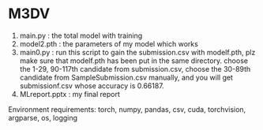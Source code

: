 # M3DV
1. main.py : the total model with training 
2. model2.pth : the parameters of my model which works
3. main0.py : run this script to gain the submission.csv with modelf.pth, plz make sure that modelf.pth has been put in the same directory.
choose the 1-29, 90-117th candidate from submission.csv, choose the 30-89th candidate from SampleSubmission.csv manually, and you will get submissionf.csv whose accuracy is 0.66187.
4. MLreport.pptx : my final report

Environment requirements:
    torch,
    numpy,
    pandas,
    csv,
    cuda,
    torchvision,
    argparse,
    os,
    logging
